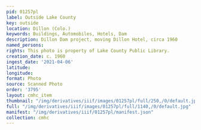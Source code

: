 ```yaml
---
pid: 01257pl
label: Outside Lake County
key: outside
location: Dillon (Colo.)
keywords: Buildings, Automobiles, Hotels, Dam
description: Dillon Dam project, moving Dillon Hotel, circa 1960
named_persons: 
rights: This photo is property of Lake County Public Library.
creation_date: c. 1960
ingest_date: '2021-04-06'
latitude: 
longitude: 
format: Photo
source: Scanned Photo
order: '3795'
layout: cmhc_item
thumbnail: "/img/derivatives/iiif/images/01257pl/full/250,/0/default.jpg"
full: "/img/derivatives/iiif/images/01257pl/full/1140,/0/default.jpg"
manifest: "/img/derivatives/iiif/01257pl/manifest.json"
collection: cmhc
---
```


